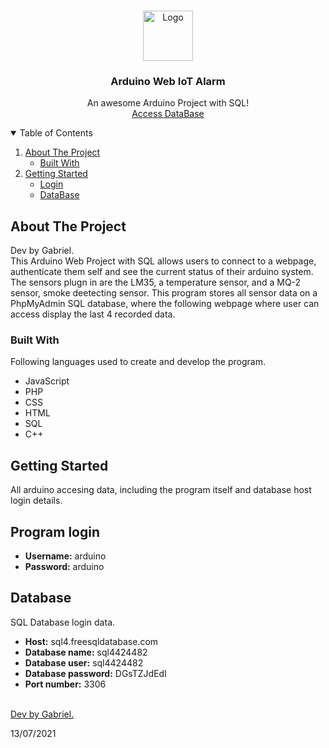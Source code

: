 <!--
 * Dev by Gabriel. 
 * WebServer project with Arduino D1.
 * More info on README.md file.
 * 13/07/2021
-->

<!-- PROJECT LOGO -->
<br />
<p align="center">
  <a href="https://github.com/othneildrew/Best-README-Template">
    <img src="icons/flavicon.svg" alt="Logo" width="80" height="80">
  </a>

  <h3 align="center">Arduino Web IoT Alarm</h3>

  <p align="center">
    An awesome Arduino Project with SQL!
    <br />
    <a href="https://www.phpmyadmin.co/">Access DataBase</a>
  </p>
</p>

<!-- TABLE OF CONTENTS -->
<details open="open">
  <summary>Table of Contents</summary>
  <ol>
    <li>
      <a href="#about-the-project">About The Project</a>
      <ul>
        <li><a href="#built-with">Built With</a></li>
      </ul>
    </li>
    <li>
      <a href="#getting-started">Getting Started</a>
      <ul>
        <li><a href="#program-login">Login</a></li>
        <li><a href="#database">DataBase</a></li>
      </ul>
    </li>
  </ol>
</details>

<!-- ABOUT THE PROJECT -->
## About The Project

Dev by Gabriel. 
<br>
This Arduino Web Project with SQL allows users to connect to a webpage, authenticate them self and see the current status of their arduino system. The sensors plugn in are the LM35, a temperature sensor, and a MQ-2 sensor, smoke deetecting sensor. This program stores all sensor data on a PhpMyAdmin SQL database, where the following webpage where user can access display the last 4 recorded data.

### Built With

Following languages used to create and develop the program.
* JavaScript
* PHP
* CSS
* HTML
* SQL
* C++


<!-- GETTING STARTED -->
## Getting Started

All arduino accesing data, including the program itself and database host login details.

<!-- UI LOGIN -->
## Program login
* **Username:** arduino
* **Password:** arduino

<!-- DATABASE -->
## Database
SQL Database login data.
* **Host:** sql4.freesqldatabase.com
* **Database name:** sql4424482
* **Database user:** sql4424482
* **Database password:** DGsTZJdEdI
* **Port number:** 3306

<br>
<a href="https://github.com/gabrielfonseca-dev/">Dev by Gabriel.</a>
<p>13/07/2021</p>

<!--
 * Dev by Gabriel. 
 * WebServer project with Arduino D1.
 * More info on README.md file.
 * 13/07/2021
-->